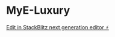 # MyE-Luxury

[Edit in StackBlitz next generation editor ⚡️](https://stackblitz.com/~/github.com/marc0157/MyE-Luxury)